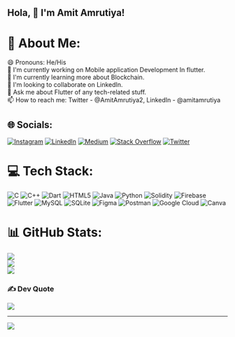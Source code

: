 ## Hola, 👋 I'm Amit Amrutiya! 


# 💫 About Me:
😄 Pronouns: He/His <br>🔭 I'm currently working on Mobile application Development In flutter.<br>🌱 I'm currently learning more about Blockchain.<br>👯 I'm looking to collaborate on LinkedIn.<br>💬 Ask me about Flutter of any tech-related stuff.<br>📫 How to reach me: Twitter - @AmitAmrutiya2, LinkedIn - @amitamrutiya 


## 🌐 Socials:
[![Instagram](https://img.shields.io/badge/Instagram-%23E4405F.svg?logo=Instagram&logoColor=white)](https://www.instagram.com/amit_amrutiya_2210/) [![LinkedIn](https://img.shields.io/badge/LinkedIn-%230077B5.svg?logo=linkedin&logoColor=white)](https://linkedin.com/in/amit-amrutiya-109b19241) [![Medium](https://img.shields.io/badge/Medium-12100E?logo=medium&logoColor=white)](https://medium.com/@amitamrutiya2210) [![Stack Overflow](https://img.shields.io/badge/-Stackoverflow-FE7A16?logo=stack-overflow&logoColor=white)](https://stackoverflow.com/users/20739268) [![Twitter](https://img.shields.io/badge/Twitter-%231DA1F2.svg?logo=Twitter&logoColor=white)](https://twitter.com/AmitAmrutiya2) 

# 💻 Tech Stack:
![C](https://img.shields.io/badge/c-%2300599C.svg?style=flat&logo=c&logoColor=white) ![C++](https://img.shields.io/badge/c++-%2300599C.svg?style=flat&logo=c%2B%2B&logoColor=white) ![Dart](https://img.shields.io/badge/dart-%230175C2.svg?style=flat&logo=dart&logoColor=white) ![HTML5](https://img.shields.io/badge/html5-%23E34F26.svg?style=flat&logo=html5&logoColor=white) ![Java](https://img.shields.io/badge/java-%23ED8B00.svg?style=flat&logo=java&logoColor=white) ![Python](https://img.shields.io/badge/python-3670A0?style=flat&logo=python&logoColor=ffdd54) ![Solidity](https://img.shields.io/badge/Solidity-%23363636.svg?style=flat&logo=solidity&logoColor=white) ![Firebase](https://img.shields.io/badge/firebase-%23039BE5.svg?style=flat&logo=firebase) ![Flutter](https://img.shields.io/badge/Flutter-%2302569B.svg?style=flat&logo=Flutter&logoColor=white) ![MySQL](https://img.shields.io/badge/mysql-%2300f.svg?style=flat&logo=mysql&logoColor=white) ![SQLite](https://img.shields.io/badge/sqlite-%2307405e.svg?style=flat&logo=sqlite&logoColor=white) 	![Figma](https://img.shields.io/badge/figma-%23F24E1E.svg?style=flat&logo=figma&logoColor=white) ![Postman](https://img.shields.io/badge/Postman-FF6C37?style=flat&logo=postman&logoColor=white) ![Google Cloud](https://img.shields.io/badge/Google%20Cloud-%234285F4.svg?style=flat&logo=google-cloud&logoColor=white) ![Canva](https://img.shields.io/badge/Canva-%2300C4CC.svg?style=flat&logo=Canva&logoColor=white)
# 📊 GitHub Stats:
![](https://github-readme-stats.vercel.app/api?username=amitamrutiya2210&theme=dark&hide_border=false&include_all_commits=true&count_private=true)<br/>
![](https://github-readme-streak-stats.herokuapp.com/?user=amitamrutiya2210&theme=dark&hide_border=false)<br/>
![](https://github-readme-stats.vercel.app/api/top-langs/?username=amitamrutiya2210&theme=dark&hide_border=false&include_all_commits=true&count_private=true&layout=compact)

### ✍️ Dev Quote
![](https://quotes-github-readme.vercel.app/api?type=horizontal&theme=radical)

---
[![](https://visitcount.itsvg.in/api?id=amitamrutiya2210&icon=0&color=0)](https://visitcount.itsvg.in)

<!-- Proudly created with GPRM ( https://gprm.itsvg.in ) -->
